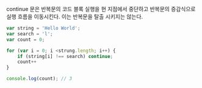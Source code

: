 continue 문은 반복문의 코드 블록 실행을 현 지점에서 중단하고 반복문의 증감식으로 실행 흐름을 이동시킨다. 이는 반복문을 탈출 시키지는 않는다.

```jsx
var string = 'Hello World';
var search = 'l';
var count = 0;

for (var i = 0; i <strung.length; i++) {
	if (string[i] !== search) continue;
	count++
}

console.log(count); // 3 

```
